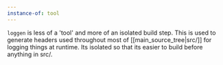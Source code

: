 ```yaml
---
instance-of: tool
---
```


`loggen` is less of a 'tool' and more of an isolated build step. This is used to generate headers used throughout most of [[main_source_tree|src/]] for logging things at runtime. Its isolated so that its easier to build before anything in src/.